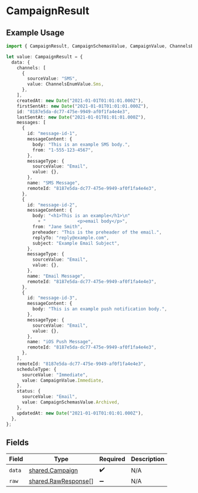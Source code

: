 # CampaignResult

## Example Usage

```typescript
import { CampaignResult, CampaignSchemasValue, CampaignValue, ChannelsEnumValue } from "@stackone/stackone-client-ts/sdk/models/shared";

let value: CampaignResult = {
  data: {
    channels: [
      {
        sourceValue: "SMS",
        value: ChannelsEnumValue.Sms,
      },
    ],
    createdAt: new Date("2021-01-01T01:01:01.000Z"),
    firstSentAt: new Date("2021-01-01T01:01:01.000Z"),
    id: "8187e5da-dc77-475e-9949-af0f1fa4e4e3",
    lastSentAt: new Date("2021-01-01T01:01:01.000Z"),
    messages: [
      {
        id: "message-id-1",
        messageContent: {
          body: "This is an example SMS body.",
          from: "1-555-123-4567",
        },
        messageType: {
          sourceValue: "Email",
          value: {},
        },
        name: "SMS Message",
        remoteId: "8187e5da-dc77-475e-9949-af0f1fa4e4e3",
      },
      {
        id: "message-id-2",
        messageContent: {
          body: "<h1>This is an example</h1>\n"
            + "            <p>email body</p>",
          from: "Jane Smith",
          preheader: "This is the preheader of the email.",
          replyTo: "reply@example.com",
          subject: "Example Email Subject",
        },
        messageType: {
          sourceValue: "Email",
          value: {},
        },
        name: "Email Message",
        remoteId: "8187e5da-dc77-475e-9949-af0f1fa4e4e3",
      },
      {
        id: "message-id-3",
        messageContent: {
          body: "This is an example push notification body.",
        },
        messageType: {
          sourceValue: "Email",
          value: {},
        },
        name: "iOS Push Message",
        remoteId: "8187e5da-dc77-475e-9949-af0f1fa4e4e3",
      },
    ],
    remoteId: "8187e5da-dc77-475e-9949-af0f1fa4e4e3",
    scheduleType: {
      sourceValue: "Immediate",
      value: CampaignValue.Immediate,
    },
    status: {
      sourceValue: "Email",
      value: CampaignSchemasValue.Archived,
    },
    updatedAt: new Date("2021-01-01T01:01:01.000Z"),
  },
};
```

## Fields

| Field                                                             | Type                                                              | Required                                                          | Description                                                       |
| ----------------------------------------------------------------- | ----------------------------------------------------------------- | ----------------------------------------------------------------- | ----------------------------------------------------------------- |
| `data`                                                            | [shared.Campaign](../../../sdk/models/shared/campaign.md)         | :heavy_check_mark:                                                | N/A                                                               |
| `raw`                                                             | [shared.RawResponse](../../../sdk/models/shared/rawresponse.md)[] | :heavy_minus_sign:                                                | N/A                                                               |